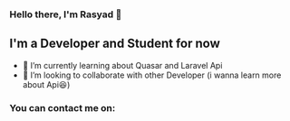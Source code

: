 ### Hello there, I'm Rasyad 👋 

## I'm a Developer and Student for now

- 🌱 I’m currently learning about Quasar and Laravel Api
- 👯 I’m looking to collaborate with other Developer (i wanna learn more about Api😆)

### You can contact me on:

<!--
<img align="left" width="22px" src="https://cdn.jsdelivr.net/npm/simple-icons@v3/icons/discord.svg" />
![fa-crown](fa-crown.svg)
<img src="fa-crown.svg" width="50" height="50">
<i class="fa-brands fa-discord"></i>
-->
